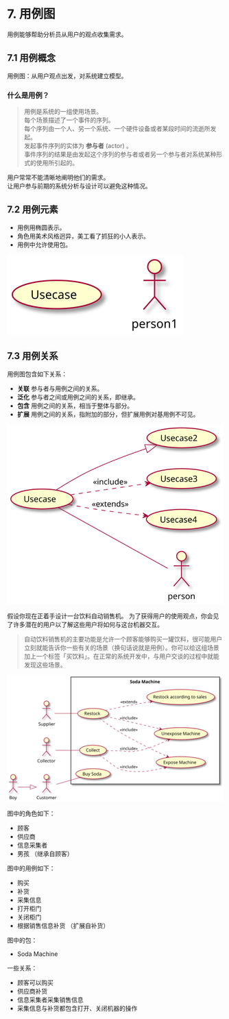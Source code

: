# 7. 用例图

用例能够帮助分析员从用户的观点收集需求。  

## 7.1 用例概念

用例图：从用户观点出发，对系统建立模型。  

### 什么是用例？  

> 用例是系统的一组使用场景。  
> 每个场景描述了一个事件的序列。  
> 每个序列由一个人、另一个系统、一个硬件设备或者某段时间的流逝所发起。  
> 发起事件序列的实体为 **参与者** (actor) 。  
> 事件序列的结果是由发起这个序列的参与者或者另一个参与者对系统某种形式的使用所引起的。  

用户常常不能清晰地阐明他们的需求。  
让用户参与前期的系统分析与设计可以避免这种情况。  

## 7.2 用例元素

* 用例用椭圆表示。
* 角色用美术风格迥异，美工看了抓狂的小人表示。  
* 用例中允许使用包。  

![用例图](../pic/usecaseDiagram.svg)

## 7.3 用例关系

用例图包含如下关系：  

* **关联** 参与者与用例之间的关系。  
* **泛化** 参与者之间或用例之间的关系，即继承。  
* **包含** 用例之间的关系，相当于整体与部分。  
* **扩展** 用例之间的关系，指附加的部分，但扩展用例对基用例不可见。  

![用例图关系](../pic/usecaseRelationship.svg)

假设你现在正着手设计一台饮料自动销售机。
为了获得用户的使用观点，你会见了许多潜在的用户以了解这些用户将如何与这台机器交互。  

> 自动饮料销售机的主要功能是允许一个顾客能够购买一罐饮料，很可能用户立刻就能告诉你一些有关的场景（换句话说就是用例）。你可以给这组场景加上一个标签「买饮料」。在正常的系统开发中，与用户交谈的过程中就能发现这些场景。  

![用例：自动饮料销售机](../pic/SodaMachine.svg)

图中的角色如下：

* 顾客  
* 供应商  
* 信息采集者  
* 男孩 （继承自顾客）

图中的用例如下：  

* 购买  
* 补货  
* 采集信息  
* 打开柜门  
* 关闭柜门  
* 根据销售信息补货 （扩展自补货）  

图中的包：  

* Soda Machine

一些关系：  

* 顾客可以购买
* 供应商补货  
* 信息采集者采集销售信息  
* 采集信息与补货都包含打开、关闭机器的操作  

